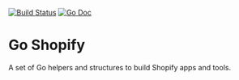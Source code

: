 [![Build Status](https://travis-ci.org/go-shopify/shopify.svg?branch=master)](https://travis-ci.org/go-shopify/shopify)
[![Go Doc](https://godoc.org/github.com/go-shopify/shopify?status.svg)](http://godoc.org/github.com/go-shopify/shopify)

# Go Shopify

A set of Go helpers and structures to build Shopify apps and tools.
